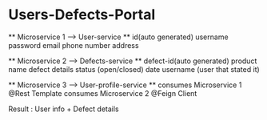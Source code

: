 # Users-Defects-Portal

** Microservice 1 --> User-service **
  id(auto generated)
  username
  password
  email
  phone number
  address
  
** Microservice 2 --> Defects-service **
  defect-id(auto generated)
  product name 
  defect details
  status (open/closed)
  date 
  username (user that stated it)
  
** Microservice 3 --> User-profile-service **
  consumes Microservice 1 @Rest Template
  consumes Microservice 2 @Feign Client
  
  Result : User info + Defect details
  
  
  
